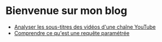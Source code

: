 # Bienvenue sur mon blog

- [Analyser les sous-titres des vidéos d'une chaîne YouTube](/analyser-sous-titres-videos-chaine-youtube.md)
- [Comprendre ce qu'est une requête paramétrée](/comprendre-ce-qu-est-une-requete-parametree.md)
